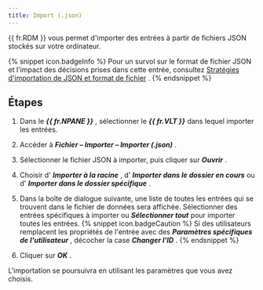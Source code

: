```yaml
---
title: Import (.json)
---
```

{{ fr.RDM }} vous permet d&apos;importer des entrées à partir de fichiers JSON stockés sur votre ordinateur. 

{% snippet icon.badgeInfo %} 
Pour un survol sur le format de fichier JSON et l&apos;impact des décisions prises dans cette entrée, consultez [Stratégies d&apos;importation de JSON et format de fichier](/fr/rdm/windows/commands/file/import/json/strategies-file-format/) . 
{% endsnippet %}
 

## Étapes 

1. Dans le ***{{ fr.NPANE }}*** , sélectionner le ***{{ fr.VLT }}*** dans lequel importer les entrées. 
1. Accéder à ***Fichier – Importer – Importer (.json)*** . 
1. Sélectionner le fichier JSON à importer, puis cliquer sur ***Ouvrir*** . 
1. Choisir d&apos; ***Importer à la racine*** , d&apos; ***Importer dans le dossier en cours*** ou d&apos; ***Importer dans le dossier spécifique*** . 
1. Dans la boîte de dialogue suivante, une liste de toutes les entrées qui se trouvent dans le fichier de données sera affichée. Sélectionner des entrées spécifiques à importer ou ***Sélectionner tout*** pour importer toutes les entrées. 
{% snippet icon.badgeCaution %} 
Si des utilisateurs remplacent les propriétés de l&apos;entrée avec des ***Paramètres spécifiques de l&apos;utilisateur*** , décocher la case ***Changer l&apos;ID*** . 
{% endsnippet %}
 
6. Cliquer sur ***OK*** . 

L&apos;importation se poursuivra en utilisant les paramètres que vous avez choisis. 

